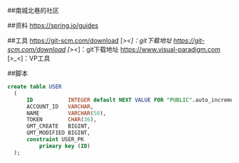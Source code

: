 ##南城北巷的社区

##资料
https://spring.io/guides   
[^_^]:SpringBoot所有技术示例集合
https://spring.io/guides/gs/serving-web-content/ 
[^_^]:web前端开发示例
https://elasticsearch.cn/explore  
[^_^]:elasticsearch技术
https://developer.github.com/v3/guides/managing-deploy-keys/#deploy-keys
[^_^]:远程连接本地的秘钥配置方法(https/ssh)
https://v3.bootcss.com/getting-started/
[^_^]:BootStrap框架开发示例
https://developer.github.com/apps/building-github-apps/creating-a-github-app/
[^_^]:Github OAuth市场的API开发接口对接
https://docs.spring.io/spring-boot/docs/2.0.0.RC1/reference/htmlsingle/#boot-features-embedded-database-support
[^_^]:Spring配置mybatis的官方文档
http://mybatis.org/spring-boot-starter/mybatis-spring-boot-autoconfigure/
[^_^]:SpringBoot集成mybatis文档
https://www.runoob.com/mysql/mysql-insert-query.html
[^_^]:菜鸟教程
https://flywaydb.org/getstarted/firststeps/maven
[^_^]:Spring集成flyway(数据库托管工具)

##工具
https://git-scm.com/download 
[>_<]：git下载地址
https://git-scm.com/download [>_<]：git下载地址
https://www.visual-paradigm.com [>_<]：VP工具

##脚本
```sql
create table USER
  (
      ID           INTEGER default NEXT VALUE FOR "PUBLIC".auto_increment,
      ACCOUNT_ID   VARCHAR,
      NAME         VARCHAR(50),
      TOKEN        CHAR(36),
      GMT_CREATE   BIGINT,
      GMT_MODIFIED BIGINT,
      constraint USER_PK
          primary key (ID)
  );